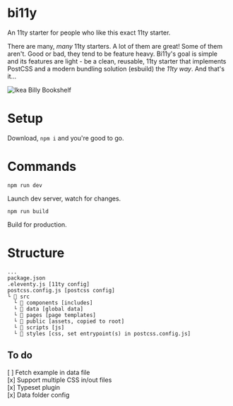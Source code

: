 # bi11y
An 11ty starter for people who like this exact 11ty starter.

There are many, _many_ 11ty starters. A lot of them are great! Some of them aren't. Good or bad, they tend to be feature heavy. Bi11y's goal is simple and its features are light - be a clean, reusable, 11ty starter that implements PostCSS and a modern bundling solution (esbuild) the _11ty way_. And that's it...

![Ikea Billy Bookshelf](https://www.ikea.com/us/en/images/products/billy-bookcase-birch-veneer__0644259_pe702538_s5.jpg?f=xl)

# Setup
Download, `npm i` and you're good to go.

# Commands 
```
npm run dev
```
Launch dev server, watch for changes.

```
npm run build
```
Build for production.

# Structure
```
...
package.json
.eleventy.js [11ty config]
postcss.config.js [postcss config]
└ 📁 src
  └ 📁 components [includes]
  └ 📁 data [global data]
  └ 📁 pages [page templates]
  └ 📁 public [assets, copied to root]
  └ 📁 scripts [js]
  └ 📁 styles [css, set entrypoint(s) in postcss.config.js]
```  

## To do
[ ] Fetch example in data file\
[x] Support multiple CSS in/out files\
[x] Typeset plugin\
[x] Data folder config
